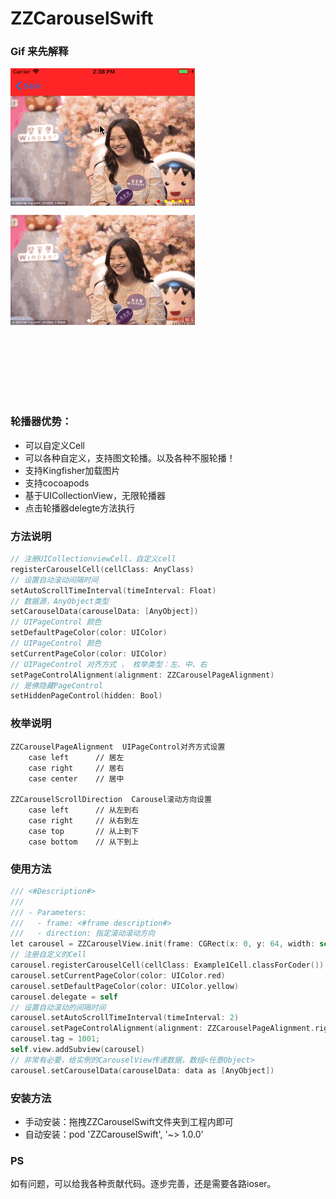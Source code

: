 # ZZCarouselSwift

### Gif 来先解释

![ZZCarouselSwift](ZZCarouselSwift.gif)

### 轮播器优势：

- 可以自定义Cell
- 可以各种自定义，支持图文轮播。以及各种不服轮播！
- 支持Kingfisher加载图片
- 支持cocoapods
- 基于UICollectionView，无限轮播器
- 点击轮播器delegte方法执行

### 方法说明

```objective-c
// 注册UICollectionviewCell，自定义cell
registerCarouselCell(cellClass: AnyClass)
// 设置自动滚动间隔时间
setAutoScrollTimeInterval(timeInterval: Float)
// 数据源，AnyObject类型
setCarouselData(carouselData: [AnyObject])
// UIPageControl 颜色
setDefaultPageColor(color: UIColor)
// UIPageControl 颜色
setCurrentPageColor(color: UIColor)
// UIPageControl 对齐方式 ， 枚举类型：左、中、右
setPageControlAlignment(alignment: ZZCarouselPageAlignment)
// 是佛隐藏PageControl
setHiddenPageControl(hidden: Bool)
```

### 枚举说明

```
ZZCarouselPageAlignment  UIPageControl对齐方式设置
	case left      // 居左
    case right     // 居右
    case center    // 居中
    
ZZCarouselScrollDirection  Carousel滚动方向设置
	case left      // 从左到右
    case right     // 从右到左
    case top       // 从上到下
    case bottom    // 从下到上
```

### 使用方法

```objective-c
/// <#Description#>
///
/// - Parameters:
///   - frame: <#frame description#>
///   - direction: 指定滚动滚动方向
let carousel = ZZCarouselView.init(frame: CGRect(x: 0, y: 64, width: self.view.frame.size.width, height:self.view.frame.size.height / 3), direction: ZZCarouselScrollDirection.left)
// 注册自定义的Cell
carousel.registerCarouselCell(cellClass: Example1Cell.classForCoder())
carousel.setCurrentPageColor(color: UIColor.red)
carousel.setDefaultPageColor(color: UIColor.yellow)
carousel.delegate = self
// 设置自动滚动的间隔时间
carousel.setAutoScrollTimeInterval(timeInterval: 2)
carousel.setPageControlAlignment(alignment: ZZCarouselPageAlignment.right)
carousel.tag = 1001;
self.view.addSubview(carousel)
// 非常有必要，给实例的CarouselView传递数据，数组<任意Object>  
carousel.setCarouselData(carouselData: data as [AnyObject])
```

### 安装方法

- 手动安装：拖拽ZZCarouselSwift文件夹到工程内即可
- 自动安装：pod 'ZZCarouselSwift', '~> 1.0.0'

### PS

如有问题，可以给我各种贡献代码。逐步完善，还是需要各路ioser。

